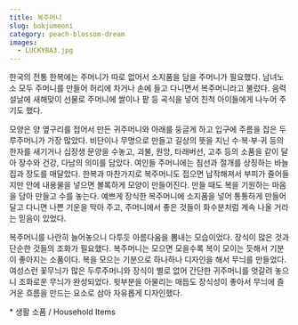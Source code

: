 ```yaml
---
title: 복주머니
slug: bokjumeoni
category: peach-blossom-dream
images:
  - LUCKYBA3.jpg
---
```


한국의 전통 한복에는 주머니가 따로 없어서 소지품을 담을 주머니가 필요했다. 남녀노소 모두 주머니를 만들어 허리에 차거나 손에 들고 다니면서 복주머니라고 불렀다. 음력 설날에 새해맞이 선물로 주머니에 쌀이나 팥 등 곡식을 넣어 친척 아이들에게 나누어 주기도 했다.

모양은 양 옆구리를 접어서 만든 귀주머니와 아래를 둥글게 하고 입구에 주름을 잡은 두루주머니가 가장 많았다. 비단이나 무명으로 만들고 길상의 뜻을 지닌 수·복·부·귀 등의 한자를 새기거나 십장생 문양을 수놓고, 괴불, 원앙, 타래버선, 고추 등의 소품을 같이 달아 장수와 건강, 다남의 의미를 담았다. 여인들 주머니에는 침선과 절개를 상징하는 바늘집과 장도를 매달았다. 한복과 마찬가지로 복주머니도 접으면 납작해져서 부피가 줄어들지만 안에 내용물을 넣으면 볼록하게 모양이 만들어진다. 만들 때도 복을 기원하는 마음을 담아 만들고 수를 놓는다. 예쁘게 장식한 복주머니에 소지품을 넣어 통통하게 만들어 달고 다니면 나쁜 기운을 막아 주고, 주머니에서 좋은 것들이 화수분처럼 계속 나올 거라는 믿음이 있었다.

복주머니를 나란히 늘어놓으니 다투듯 아름다움을 뽐내는 모습이었다. 장식이 많은 것과 단순한 것들의 조화가 필요했다. 복주머니는 모으면 모을수록 복이 모이는 듯해서 기분이 좋아지는 소품이다. 복을 모으는 기분으로 하나하나 디자인을 해서 무늬를 만들었다. 여성스런 꽃무늬가 많은 두루주머니와 장식이 별로 없어 간단한 귀주머니를 엇갈려 놓으니 조화로운 무늬가 완성되었다. 윗부분을 아물리는 매듭도 장식성이 좋아서 무늬에 즐거운 흐름을 만드는 요소로 삼아 자유롭게 디자인했다.

&#x2A; 생활 소품 / Household Items
